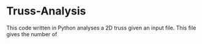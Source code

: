 # Truss-Analysis
This code written in Python analyses a 2D truss given an input file. This file gives the number of 
